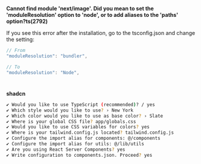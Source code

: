#

**Cannot find module 'next/image'. Did you mean to set the 'moduleResolution' option to 'node', or to add aliases to the 'paths' option?ts(2792)**

If you see this error after the installation, go to the tsconfig.json and change the setting:

```javascript
// From
"moduleResolution": "bundler",

// To
"moduleResolution": "Node",
```

#

**shadcn**

```bash
✔ Would you like to use TypeScript (recommended)? / yes
✔ Which style would you like to use? › New York
✔ Which color would you like to use as base color? › Slate
✔ Where is your global CSS file? app/globals.css
✔ Would you like to use CSS variables for colors? yes
✔ Where is your tailwind.config.js located? tailwind.config.js
✔ Configure the import alias for components: @/components
✔ Configure the import alias for utils: @/lib/utils
✔ Are you using React Server Components? yes
✔ Write configuration to components.json. Proceed? yes
```

#
